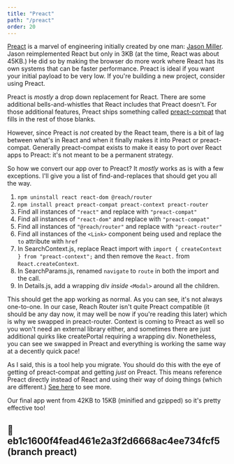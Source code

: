```yaml
---
title: "Preact"
path: "/preact"
order: 20
---
```


[Preact][preact] is a marvel of engineering initially created by one man: [Jason Miller][jm]. Jason reimplemented React but only in 3KB (at the time, React was about 45KB.) He did so by making the browser do more work where React has its own systems that can be faster performance. Preact is ideal if you want your initial payload to be very low. If you're building a new project, consider using Preact.

Preact is _mostly_ a drop down replacement for React. There are some additional bells-and-whistles that React includes that Preact doesn't. For those additional features, Preact ships something called [preact-compat][pc] that fills in the rest of those blanks.

However, since Preact is _not_ created by the React team, there is a bit of lag between what's in React and when it finally makes it into Preact or preact-compat. Generally preact-compat exists to make it easy to port over React apps to Preact: it's not meant to be a permanent strategy.

So how we convert our app over to Preact? It _mostly_ works as is with a few exceptions. I'll give you a list of find-and-replaces that should get you all the way.

1. `npm uninstall react react-dom @reach/router`
1. `npm install preact preact-compat preact-context preact-router`
1. Find all instances of `"react"` and replace with `"preact-compat"`
1. Find all instances of `"react-dom"` and replace with `"preact-compat"`
1. Find all instances of `"@reach/router"` and replace with `"preact-router"`
1. Find all instances of the `<Link>` component being used and replace the `to` attribute with `href`
1. In SearchContext.js, replace React import with `import { createContext } from "preact-context";` and then remove the `React.` from `React.createContext`.
1. In SearchParams.js, renamed `navigate` to `route` in both the import and the call.
1. In Details.js, add a wrapping div _inside_ `<Modal>` around all the children.

This should get the app working as normal. As you can see, it's not always one-to-one. In our case, Reach Router isn't quite Preact compatible (it should be any day now, it may well be now if you're reading this later) which is why we swapped in preact-router. Context is coming to Preact as well so you won't need an external library either, and sometimes there are just additional quirks like createPortal requiring a wrapping div. Nonetheless, you can see we swapped in Preact and everything is working the same way at a decently quick pace!

As I said, this is a tool help you migrate. You should do this with the eye of getting of preact-compat and getting _just_ on Preact. This means reference Preact directly instead of React and using their way of doing things (which are different.) [See here][react-vs-preact] to see more.

Our final app went from 42KB to 15KB (minified and gzipped) so it's pretty effective too!

## 🌳 eb1c1600f4fead461e2a3f2d6668ac4ee734fcf5 (branch preact)

[preact]: https://preactjs.com/
[jm]: https://twitter.com/_developit
[pc]: https://github.com/developit/preact-compat
[react-vs-preact]: https://preactjs.com/guide/differences-to-react
